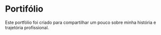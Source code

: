 # Portifólio
Este portfólio foi criado para compartilhar um pouco sobre minha história e trajetória profissional.
